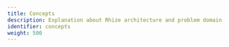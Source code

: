 ```yaml
---
title: Concepts
description: Explanation about Rhize architecture and problem domain
identifier: concepts
weight: 500
---
```

